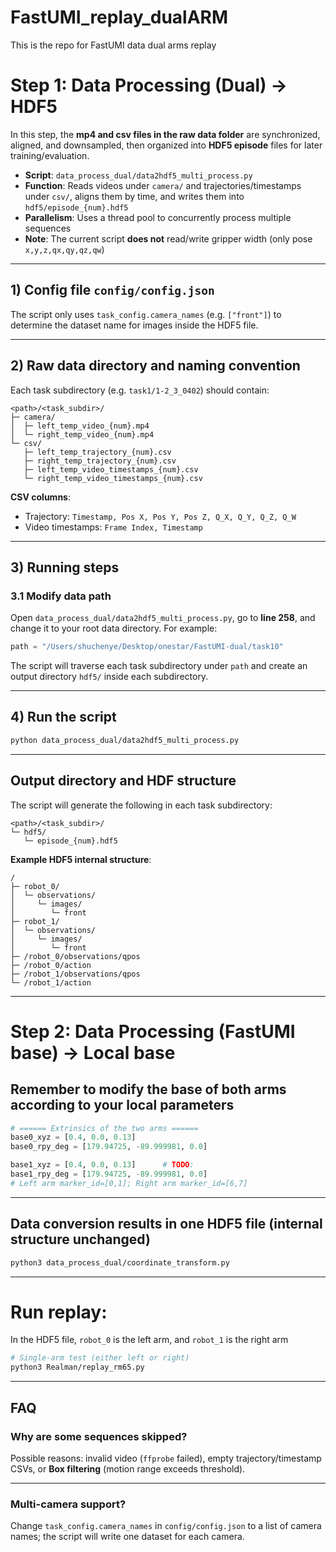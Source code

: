 # FastUMI_replay_dualARM
This is the repo for FastUMI data dual arms replay

# Step 1: Data Processing (Dual) → HDF5

In this step, the **mp4 and csv files in the raw data folder** are synchronized, aligned, and downsampled, then organized into **HDF5 episode** files for later training/evaluation.

- **Script**: `data_process_dual/data2hdf5_multi_process.py`  
- **Function**: Reads videos under `camera/` and trajectories/timestamps under `csv/`, aligns them by time, and writes them into `hdf5/episode_{num}.hdf5`  
- **Parallelism**: Uses a thread pool to concurrently process multiple sequences  
- **Note**: The current script **does not** read/write gripper width (only pose `x,y,z,qx,qy,qz,qw`)

---

## 1) Config file `config/config.json`  

The script only uses `task_config.camera_names` (e.g. `["front"]`) to determine the dataset name for images inside the HDF5 file.

---

## 2) Raw data directory and naming convention

Each task subdirectory (e.g. `task1/1-2_3_0402`) should contain:

```plaintext
<path>/<task_subdir>/
├─ camera/
│  ├─ left_temp_video_{num}.mp4
│  └─ right_temp_video_{num}.mp4
└─ csv/
   ├─ left_temp_trajectory_{num}.csv
   ├─ right_temp_trajectory_{num}.csv
   ├─ left_temp_video_timestamps_{num}.csv
   └─ right_temp_video_timestamps_{num}.csv
```

**CSV columns**:
- Trajectory: `Timestamp, Pos X, Pos Y, Pos Z, Q_X, Q_Y, Q_Z, Q_W`
- Video timestamps: `Frame Index, Timestamp`

---

## 3) Running steps

### 3.1 Modify data path

Open `data_process_dual/data2hdf5_multi_process.py`, go to **line 258**, and change it to your root data directory. For example:

```python
path = "/Users/shuchenye/Desktop/onestar/FastUMI-dual/task10"
```

The script will traverse each task subdirectory under `path` and create an output directory `hdf5/` inside each subdirectory.

---

## 4) Run the script

```bash
python data_process_dual/data2hdf5_multi_process.py
```

---

## Output directory and HDF structure

The script will generate the following in each task subdirectory:

```plaintext
<path>/<task_subdir>/
└─ hdf5/
   └─ episode_{num}.hdf5
```

**Example HDF5 internal structure**:

```plaintext
/
├─ robot_0/
│  └─ observations/
│     └─ images/
│        └─ front
├─ robot_1/
│  └─ observations/
│     └─ images/
│        └─ front
├─ /robot_0/observations/qpos
├─ /robot_0/action
├─ /robot_1/observations/qpos
└─ /robot_1/action
```

---

# Step 2: Data Processing (FastUMI base) → Local base

## Remember to modify the base of both arms according to your local parameters

```python
# ====== Extrinsics of the two arms ======
base0_xyz = [0.4, 0.0, 0.13]
base0_rpy_deg = [179.94725, -89.999981, 0.0]

base1_xyz = [0.4, 0.0, 0.13]      # TODO: 
base1_rpy_deg = [179.94725, -89.999981, 0.0]
# Left arm marker_id=[0,1]; Right arm marker_id=[6,7]
```

---

## Data conversion results in one HDF5 file (internal structure unchanged)

```bash
python3 data_process_dual/coordinate_transform.py
```

---

# Run replay:
In the HDF5 file, `robot_0` is the left arm, and `robot_1` is the right arm

```bash
# Single-arm test (either left or right)
python3 Realman/replay_rm65.py 
```

---

## FAQ

### Why are some sequences skipped?

Possible reasons: invalid video (`ffprobe` failed), empty trajectory/timestamp CSVs, or **Box filtering** (motion range exceeds threshold).

---

### Multi-camera support?
Change `task_config.camera_names` in `config/config.json` to a list of camera names; the script will write one dataset for each camera.
